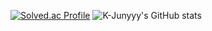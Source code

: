 [![Solved.ac Profile](http://mazassumnida.wtf/api/v2/generate_badge?boj=faper)](https://solved.ac/faper/) ![K-Junyyy's GitHub stats](https://github-readme-stats.vercel.app/api?username=seo-faper&show_icons=true&theme=dracula)
